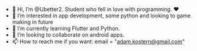 - 👋 Hi, I’m @Ubetter2. Student who fell in love with programming. ❤
- 👀 I’m interested in app development, some python and looking to game making in future
- 🌱 I’m currently learning Flutter and Python.
- 💞️ I’m looking to collaborate on android apps.
- 📫 How to reach me if you want: email =  "adam.kostern@gmail.com"

<!---
Ubetter2/Ubetter2 is a ✨ special ✨ repository because its `README.md` (this file) appears on your GitHub profile.
You can click the Preview link to take a look at your changes.
--->
